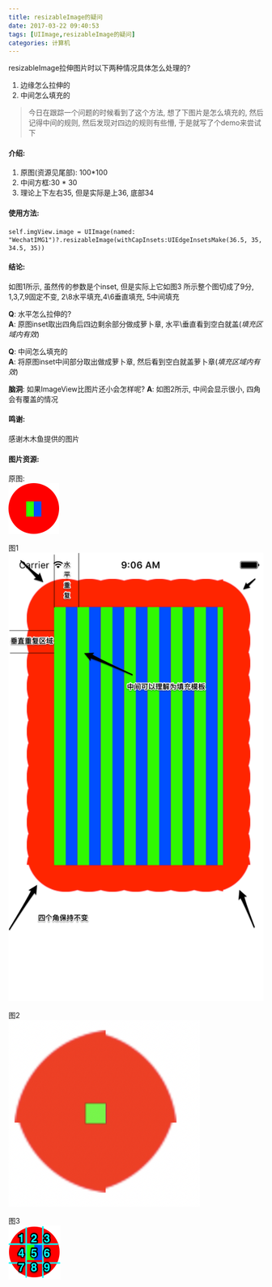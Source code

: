 ```yaml
---
title: resizableImage的疑问
date: 2017-03-22 09:40:53
tags: [UIImage,resizableImage的疑问]
categories: 计算机
---
```

resizableImage拉伸图片时以下两种情况具体怎么处理的?	
	
1. 边缘怎么拉伸的		
2. 中间怎么填充的		
<!--more-->

>今日在跟踪一个问题的时候看到了这个方法, 想了下图片是怎么填充的, 然后记得中间的规则, 然后发现对四边的规则有些懵, 于是就写了个demo来尝试下

#### 介绍:

1. 原图(资源见尾部): 100*100 	
2. 中间方框:30 * 30
3. 理论上下左右35, 但是实际是上36, 底部34



#### 使用方法:

```
self.imgView.image = UIImage(named: "WechatIMG1")?.resizableImage(withCapInsets:UIEdgeInsetsMake(36.5, 35, 34.5, 35))

```


#### 结论:
如图1所示, 虽然传的参数是个inset, 但是实际上它如图3 所示整个图切成了9分, 1,3,7,9固定不变, 2\8水平填充,4\6垂直填充, 5中间填充

**Q**: 水平怎么拉伸的?			
**A**: 原图inset取出四角后四边剩余部分做成萝卜章, 水平\垂直看到空白就盖(*填充区域内有效*)

**Q**: 中间怎么填充的			
**A**: 将原图inset中间部分取出做成萝卜章, 然后看到空白就盖萝卜章(*填充区域内有效*)

**脑洞**: 如果ImageView比图片还小会怎样呢?
**A**: 如图2所示, 中间会显示很小, 四角会有覆盖的情况

#### 鸣谢:
感谢木木鱼提供的图片

#### 图片资源:

原图:		
![原图](/assets/resizableImage1.png)

图1		
![大拉伸图](/assets/resizableImage2.png) 

图2		
![缩小图](/assets/resizableImage3.png) 

图3		
![缩小图](/assets/resizableImage4.png)
